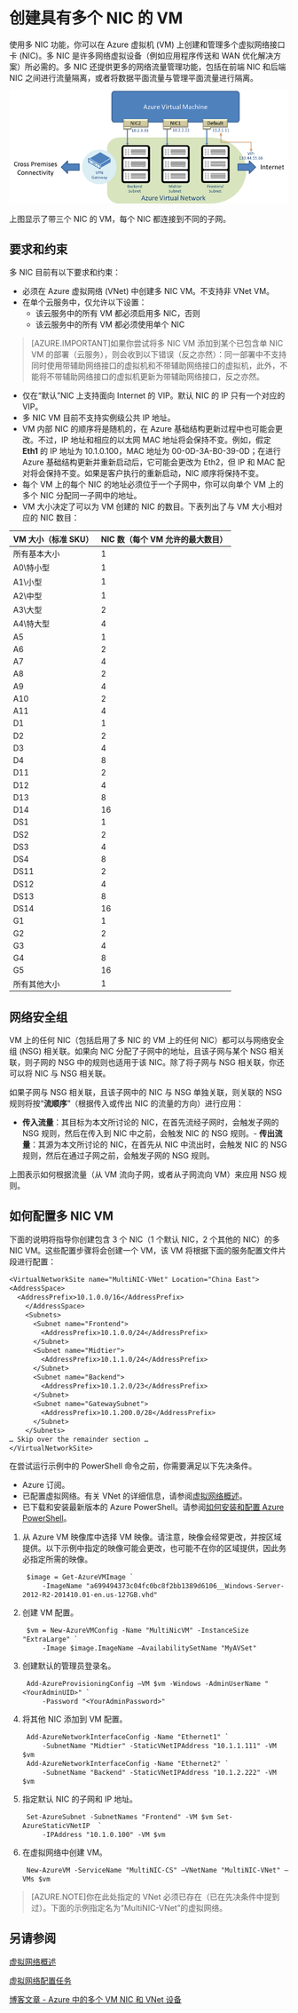 <properties pageTitle="创建具有多个 NIC 的 VM" description="如何创建具有多个 NIC 的 VM" services="virtual-network, virtual-machines" documentationCenter="na" authors="telmosampaio" manager="adinah" editor="tysonn"/>

<tags ms.service="virtual-network" ms.date="04/30/2015"  wacn.date="06/26/2015"/>

# 创建具有多个 NIC 的 VM

使用多 NIC 功能，你可以在 Azure 虚拟机 (VM) 上创建和管理多个虚拟网络接口卡 (NIC)。多 NIC 是许多网络虚拟设备（例如应用程序传送和 WAN 优化解决方案）所必需的。多 NIC 还提供更多的网络流量管理功能，包括在前端 NIC 和后端 NIC 之间进行流量隔离，或者将数据平面流量与管理平面流量进行隔离。

![适合 VM 的多 NIC](./media/virtual-networks-multiple-nics/IC757773.png)

上图显示了带三个 NIC 的 VM，每个 NIC 都连接到不同的子网。

## 要求和约束

多 NIC 目前有以下要求和约束：

- 必须在 Azure 虚拟网络 (VNet) 中创建多 NIC VM。不支持非 VNet VM。 
- 在单个云服务中，仅允许以下设置： 
	- 该云服务中的所有 VM 都必须启用多 NIC，否则 
	- 该云服务中的所有 VM 都必须使用单个 NIC 

>[AZURE.IMPORTANT]如果你尝试将多 NIC VM 添加到某个已包含单 NIC VM 的部署（云服务），则会收到以下错误（反之亦然）：同一部署中不支持同时使用带辅助网络接口的虚拟机和不带辅助网络接口的虚拟机，此外，不能将不带辅助网络接口的虚拟机更新为带辅助网络接口，反之亦然。
 
- 仅在“默认”NIC 上支持面向 Internet 的 VIP。默认 NIC 的 IP 只有一个对应的 VIP。 
- 多 NIC VM 目前不支持实例级公共 IP 地址。 
- VM 内部 NIC 的顺序将是随机的，在 Azure 基础结构更新过程中也可能会更改。不过，IP 地址和相应的以太网 MAC 地址将会保持不变。例如，假定 **Eth1** 的 IP 地址为 10.1.0.100，MAC 地址为 00-0D-3A-B0-39-0D；在进行 Azure 基础结构更新并重新启动后，它可能会更改为 Eth2，但 IP 和 MAC 配对将会保持不变。如果是客户执行的重新启动，NIC 顺序将保持不变。 
- 每个 VM 上的每个 NIC 的地址必须位于一个子网中，你可以向单个 VM 上的多个 NIC 分配同一子网中的地址。 
- VM 大小决定了可以为 VM 创建的 NIC 的数目。下表列出了与 VM 大小相对应的 NIC 数目： 

|VM 大小（标准 SKU）|NIC 数（每个 VM 允许的最大数目）|  
|---|---|  
|所有基本大小|1|  
|A0\\特小型|1| 
|A1\\小型|1|  
|A2\\中型|1|  
|A3\\大型|2|  
|A4\\特大型|4|  
|A5|1|  
|A6|2|  
|A7|4|  
|A8|2|  
|A9|4|  
|A10|2|  
|A11|4|  
|D1|1|  
|D2|2|  
|D3|4|  
|D4|8|  
|D11|2|  
|D12|4|  
|D13|8|  
|D14|16|  
|DS1|1|  
|DS2|2|  
|DS3|4|  
|DS4|8|  
|DS11|2|  
|DS12|4|  
|DS13|8|  
|DS14|16|  
|G1|1|  
|G2|2|  
|G3|4|  
|G4|8|  
|G5|16|  
|所有其他大小|1|

## 网络安全组
VM 上的任何 NIC（包括启用了多 NIC 的 VM 上的任何 NIC）都可以与网络安全组 (NSG) 相关联。如果向 NIC 分配了子网中的地址，且该子网与某个 NSG 相关联，则子网的 NSG 中的规则也适用于该 NIC。除了将子网与 NSG 相关联，你还可以将 NIC 与 NSG 相关联。

如果子网与 NSG 相关联，且该子网中的 NIC 与 NSG 单独关联，则关联的 NSG 规则将按“**流顺序**”（根据传入或传出 NIC 的流量的方向）进行应用：

- **传入流量**：其目标为本文所讨论的 NIC，在首先流经子网时，会触发子网的 NSG 规则，然后在传入到 NIC 中之前，会触发 NIC 的 NSG 规则。- **传出流量**：其源为本文所讨论的 NIC，在首先从 NIC 中流出时，会触发 NIC 的 NSG 规则，然后在通过子网之前，会触发子网的 NSG 规则。 

上图表示如何根据流量（从 VM 流向子网，或者从子网流向 VM）来应用 NSG 规则。

## 如何配置多 NIC VM

下面的说明将指导你创建包含 3 个 NIC（1 个默认 NIC，2 个其他的 NIC）的多 NIC VM。这些配置步骤将会创建一个 VM，该 VM 将根据下面的服务配置文件片段进行配置：

	<VirtualNetworkSite name="MultiNIC-VNet" Location="China East">
	<AddressSpace>
	  <AddressPrefix>10.1.0.0/16</AddressPrefix>
	    </AddressSpace>
	    <Subnets>
	      <Subnet name="Frontend">
	        <AddressPrefix>10.1.0.0/24</AddressPrefix>
	      </Subnet>
	      <Subnet name="Midtier">
	        <AddressPrefix>10.1.1.0/24</AddressPrefix>
	      </Subnet>
	      <Subnet name="Backend">
	        <AddressPrefix>10.1.2.0/23</AddressPrefix>
	      </Subnet>
	      <Subnet name="GatewaySubnet">
	        <AddressPrefix>10.1.200.0/28</AddressPrefix>
	      </Subnet>
	    </Subnets>
	… Skip over the remainder section …
	</VirtualNetworkSite>


在尝试运行示例中的 PowerShell 命令之前，你需要满足以下先决条件。

- Azure 订阅。
- 已配置虚拟网络。有关 VNet 的详细信息，请参阅[虚拟网络概述](https://msdn.microsoft.com/zh-CN/library/azure/jj156007.aspx)。
- 已下载和安装最新版本的 Azure PowerShell。请参阅[如何安装和配置 Azure PowerShell](install-configure-powershell)。

1. 从 Azure VM 映像库中选择 VM 映像。请注意，映像会经常更改，并按区域提供。以下示例中指定的映像可能会更改，也可能不在你的区域提供，因此务必指定所需的映像。 

	    $image = Get-AzureVMImage `
	    	-ImageName "a699494373c04fc0bc8f2bb1389d6106__Windows-Server-2012-R2-201410.01-en.us-127GB.vhd"

1. 创建 VM 配置。

		$vm = New-AzureVMConfig -Name "MultiNicVM" -InstanceSize "ExtraLarge" `
			-Image $image.ImageName –AvailabilitySetName "MyAVSet"

1. 创建默认的管理员登录名。

		Add-AzureProvisioningConfig –VM $vm -Windows -AdminUserName "<YourAdminUID>" `
			-Password "<YourAdminPassword>"

1. 将其他 NIC 添加到 VM 配置。

		Add-AzureNetworkInterfaceConfig -Name "Ethernet1" `
			-SubnetName "Midtier" -StaticVNetIPAddress "10.1.1.111" -VM $vm 
		Add-AzureNetworkInterfaceConfig -Name "Ethernet2" `
			-SubnetName "Backend" -StaticVNetIPAddress "10.1.2.222" -VM $vm

1. 指定默认 NIC 的子网和 IP 地址。

		Set-AzureSubnet -SubnetNames "Frontend" -VM $vm Set-AzureStaticVNetIP  `
			-IPAddress "10.1.0.100" -VM $vm

1. 在虚拟网络中创建 VM。

		New-AzureVM -ServiceName "MultiNIC-CS" –VNetName "MultiNIC-VNet" –VMs $vm

>[AZURE.NOTE]你在此处指定的 VNet 必须已存在（已在先决条件中提到过）。下面的示例指定名为“MultiNIC-VNet”的虚拟网络。

## 另请参阅

[虚拟网络概述](https://msdn.microsoft.com/zh-CN/library/azure/jj156007.aspx)

[虚拟网络配置任务](https://msdn.microsoft.com/zh-CN/library/azure/jj156206.aspx)

[博客文章 - Azure 中的多个 VM NIC 和 VNet 设备](multiple-vm-nics-and-network-virtual-appliances-in-azure)

<!---HONumber=61-->